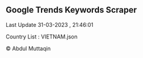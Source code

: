 

## Google Trends Keywords Scraper 
 
Last Update 31-03-2023 , 21:46:01

Country List :
VIETNAM.json



© Abdul Muttaqin 
